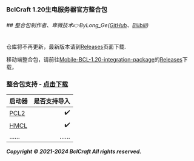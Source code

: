 ### BclCraft 1.20生电服务器官方整合包
###### ## 整合包制作者、卑微技术👉ByLong_Ge([GitHub](https://github.com/ByLongGe/)、[Bilibili](https://space.bilibili.com/454779302/))
仓库将不再更新，最新版本请到[Releases](https://github.com/BclCraft/BCL-1.20-integration-package/releases)页面下载.

移动端整合包，请前往[Mobile-BCL-1.20-integration-package](https://github.com/BclCraft/Mobile-BCL-1.20-integration-package)的[Releases](https://github.com/BclCraft/Mobile-BCL-1.20-integration-package/releases)下载，
### 整合包支持 - [点击下载](https://github.com/BclCraft/BCL-1.20-integration-package/releases)
| 启动器     | 是否支持导入   | 
| -------- | -:  |
| [PCL2](https://github.com/Hex-Dragon/PCL2)      | ✔️  |
| [HMCL](https://github.com/HMCL-dev/HMCL)        | ✔️   |
| ……        |    ……    |


**_Copyright © 2021-2024 BclCraft All rights reserved._**
